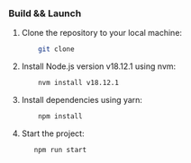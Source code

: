 ### Build && Launch

<ol>

<li> Clone the repository to your local machine: </li>

```bash
    git clone
```

<li> Install Node.js version v18.12.1 using nvm: </li>

```bash
    nvm install v18.12.1
```

<li>  Install dependencies using yarn: </li>

```bash
    npm install
```

<li> Start the project: </li>

```bash
   npm run start
```
